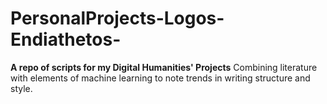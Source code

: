 # PersonalProjects-Logos-Endiathetos-
**A repo of scripts for my Digital Humanities' Projects**
Combining literature with elements of machine learning to note trends in writing structure and style.
